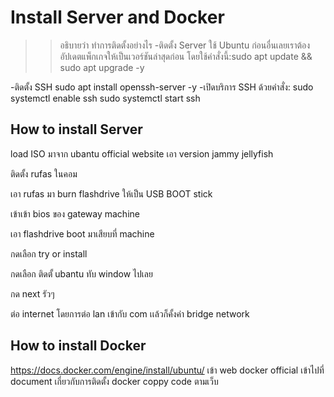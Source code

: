 # Install Server and Docker
>> อธิบายว่า ทำการติดตั้งอย่างไร 
-ติดตั้ง Server ใช้ Ubuntu
ก่อนอื่นเลยเราต้องอัปเดตแพ็กเกจให้เป็นเวอร์ชันล่าสุดก่อน โดยใช้คำสั่งนี้:sudo apt update && sudo apt upgrade -y

-ติดตั้ง SSH
sudo apt install openssh-server -y
-เปิดบริการ SSH ด้วยคำสั่ง:
sudo systemctl enable ssh
sudo systemctl start ssh




## How to install Server
load ISO มาจาก ubantu official website 
เอา version jammy jellyfish

ติดตั้ง rufas ในคอม

เอา rufas มา burn flashdrive ให้เป็น USB BOOT stick

เข้าเข้า bios ของ gateway machine

เอา flashdrive boot มาเสียบที่ machine

กดเลือก try or install 

กดเลือก ติดตั้ ubantu ทับ window ไปเลย

กด next รัวๆ

ต่อ internet โดยการต่อ lan เข้ากับ com เเล้วก็คั้งค่า bridge network 




## How to install Docker
https://docs.docker.com/engine/install/ubuntu/
เข้า web docker official เข้าไปที่ document เกี่ยวกับการติดตั้ง docker 
coppy code ตามเว็บ




